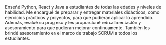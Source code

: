 Enseñé Python, React y Java a estudiantes de todas las edades y
niveles de habilidad. Me encargué de preparar y entregar
materiales didácticos, como ejercicios prácticos y proyectos, para
que pudieran aplicar lo aprendido. Además, evalué su progreso y
les proporcioné retroalimentación y asesoramiento para que
pudieran mejorar continuamente. También les brindé
asesoramiento en el marco de trabajo SCRUM a todos los
estudiantes.
